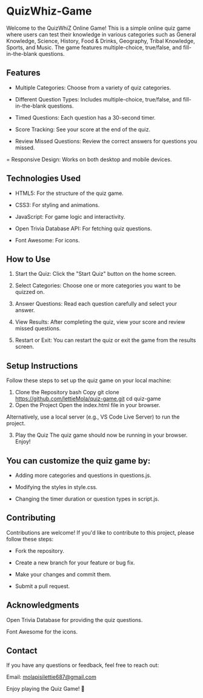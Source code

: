 # QuizWhiz-Game

Welcome to the QuizWhiZ Online Game! This is a simple online quiz game where users can test their knowledge in various categories such as General Knowledge, Science, History, Food & Drinks, Geography, Tribal Knowledge, Sports, and Music. The game features multiple-choice, true/false, and fill-in-the-blank questions.

## Features
- Multiple Categories: Choose from a variety of quiz categories.

- Different Question Types: Includes multiple-choice, true/false, and fill-in-the-blank questions.

- Timed Questions: Each question has a 30-second timer.

- Score Tracking: See your score at the end of the quiz.

- Review Missed Questions: Review the correct answers for questions you missed.

= Responsive Design: Works on both desktop and mobile devices.

## Technologies Used
- HTML5: For the structure of the quiz game.

- CSS3: For styling and animations.

- JavaScript: For game logic and interactivity.

- Open Trivia Database API: For fetching quiz questions.

- Font Awesome: For icons.

## How to Use
1. Start the Quiz: Click the "Start Quiz" button on the home screen.

2. Select Categories: Choose one or more categories you want to be quizzed on.

3. Answer Questions: Read each question carefully and select your answer.

4. View Results: After completing the quiz, view your score and review missed questions.

5. Restart or Exit: You can restart the quiz or exit the game from the results screen.

## Setup Instructions
Follow these steps to set up the quiz game on your local machine:

1. Clone the Repository
bash
Copy
git clone https://github.com/lettieMola/quiz-game.git
cd quiz-game
2. Open the Project
Open the index.html file in your browser.

Alternatively, use a local server (e.g., VS Code Live Server) to run the project.

3. Play the Quiz
The quiz game should now be running in your browser. Enjoy!
   
## You can customize the quiz game by:

- Adding more categories and questions in questions.js.

- Modifying the styles in style.css.

- Changing the timer duration or question types in script.js.

## Contributing
Contributions are welcome! If you'd like to contribute to this project, please follow these steps:

- Fork the repository.

- Create a new branch for your feature or bug fix.

- Make your changes and commit them.

- Submit a pull request.


## Acknowledgments
Open Trivia Database for providing the quiz questions.

Font Awesome for the icons.

## Contact
If you have any questions or feedback, feel free to reach out:

Email: molapisilettie687@gmail.com 

Enjoy playing the Quiz Game! 🎉

